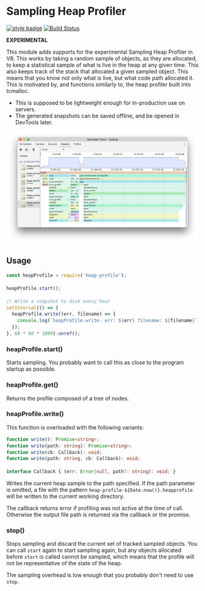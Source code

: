 # Sampling Heap Profiler

[![style badge][gts-image]][gts-url]
[![Build Status][travis-image]][travis-url]

**EXPERIMENTAL**

This module adds supports for the experimental Sampling Heap Profiler in V8.
This works by taking a random sample of objects, as they are allocated, to keep
a statistical sample of what is live in the heap at any given time. This also
keeps track of the stack that allocated a given sampled object. This means that
you know not only what is live, but what code path allocated it. This is
motivated by, and functions similarly to, the heap profiler built into tcmalloc.

* This is supposed to be lightweight enough for in-production use on servers.
* The generated snapshots can be saved offline, and be opened in DevTools later.

![app.get seems to be leaking](doc/devtools-allocation-profile.png)

## Usage

```javascript
const heapProfile = require('heap-profile');

heapProfile.start();

// Write a snapshot to disk every hour
setInterval(() => {
  heapProfile.write((err, filename) => {
    console.log(`heapProfile.write. err: ${err} filename: ${filename}`);
  });
}, 60 * 60 * 1000).unref();
```

### heapProfile.start()

Starts sampling. You probably want to call this as close to the program startup
as possible.

### heapProfile.get()

Returns the profile composed of a tree of nodes.

### heapProfile.write()

This function is overloaded with the following variants:

```ts
function write(): Promise<string>;
function write(path: string): Promise<string>;
function write(cb: Callback): void;
function write(path: string, cb: Callback): void;

interface Callback { (err: Error|null, path?: string): void; }
```


Writes the current heap sample to the path specified. If the path parameter is
omitted, a file with the pattern `heap-profile-${Date.now()}.heapprofile` will
be written to the current working directory.

The callback returns error if profiling was not active at the time of call.
Otherwise the output file path is returned via the callback or the promise.

### stop()

Stops sampling and discard the current set of tracked sampled objects. You can
call `start` again to start sampling again, but any objects allocated before
`start` is called cannot be sampled, which means that the profile will not
be representative of the state of the heap.

The sampling overhead is low enough that you probably don't need to use `stop`.


[gts-image]: https://img.shields.io/badge/code%20style-Google-blue.svg
[gts-url]: https://www.npmjs.com/package/gts
[travis-image]: https://travis-ci.org/v8/sampling-heap-profiler.svg?branch=master
[travis-url]: https://travis-ci.org/v8/sampling-heap-profiler
